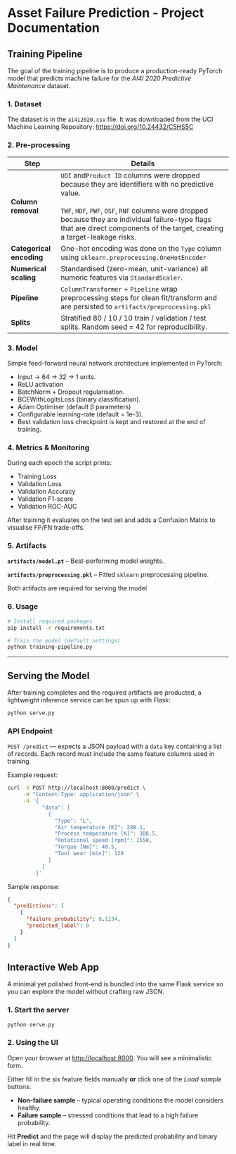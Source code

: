# Asset Failure Prediction - Project Documentation 

## Training Pipeline

The goal of the training pipeline is to produce a production-ready PyTorch model that predicts machine failure for the *AI4I 2020 Predictive Maintenance* dataset.

### 1. Dataset
The dataset is in the `ai4i2020.csv` file. It was downloaded from the UCI Machine Learning Repository:  https://doi.org/10.24432/C5HS5C


### 2. Pre-processing
| Step | Details |
|------|---------|
| **Column removal** | `UDI` and`Product ID` columns were dropped because they are identifiers with no predictive value.<br/> <br/> `TWF`, `HDF`, `PWF`, `OSF`, `RNF` columns were dropped because they are individual failure-type flags that are direct components of the target, creating a target-leakage risks. |
| **Categorical encoding** | One-hot encoding was done on the `Type` column using `sklearn.preprocessing.OneHotEncoder`  |
| **Numerical scaling** | Standardised (zero-mean, unit-variance) all numeric features via `StandardScaler`. |
| **Pipeline** | `ColumnTransformer` + `Pipeline` wrap preprocessing steps for clean fit/transform and are persisted to `artifacts/preprocessing.pkl` |
| **Splits** | Stratified 80 / 10 / 10 train / validation / test splits. Random seed = 42 for reproducibility. |

### 3. Model
Simple feed-forward neural network architecture implemented in PyTorch:
  * Input → 64 → 32 → 1 units.
  * ReLU activation
  * BatchNorm + Dropout regularisation.
* BCEWithLogitsLoss (binary classification).
* Adam Optimiser (default β parameters)
* Configurable learning-rate  (default = 1e-3).
* Best validation loss checkpoint is kept and restored at the end of training.

### 4. Metrics & Monitoring
During each epoch the script prints:
* Training Loss
* Validation Loss
* Validation Accuracy
* Validation F1-score
* Validation ROC-AUC

After training it evaluates on the test set and adds a Confusion Matrix to visualise FP/FN trade-offs.

### 5. Artifacts
**`artifacts/model.pt`** – Best-performing model weights.

**`artifacts/preprocessing.pkl`** – Fitted `sklearn` preprocessing pipeline.

Both artifacts are required for serving the model


### 6. Usage
```bash
# Install required packages
pip install -r requirements.txt

# Train the model (default settings)
python training-pipeline.py

```

---

## Serving the Model 

After training completes and the required artifacts are producted, a lightweight inference service can be spun up with Flask:

```bash
python serve.py
```

### API Endpoint

`POST /predict` — expects a JSON payload with a `data` key containing a list of records. Each record must include the same feature columns used in training.

Example request:

```bash
curl -X POST http://localhost:8000/predict \
     -H "Content-Type: application/json" \
     -d '{
           "data": [
             {
               "Type": "L",
               "Air temperature [K]": 298.1,
               "Process temperature [K]": 308.5,
               "Rotational speed [rpm]": 1550,
               "Torque [Nm]": 40.5,
               "Tool wear [min]": 120
             }
           ]
         }'
```

Sample response:

```json
{
  "predictions": [
    {
      "failure_probability": 0.1234,
      "predicted_label": 0
    }
  ]
}
```

## Interactive Web App  

A minimal yet polished front-end is bundled into the same Flask service so you can explore the model without crafting raw JSON.

### 1. Start the server
```bash
python serve.py  
```

### 2. Using the UI
Open your browser at <http://localhost:8000>. You will see a minimalistic form.  

Either fill in the six feature fields manually **or** click one of the _Load sample_ buttons:  
  * **Non-failure sample** – typical operating conditions the model considers healthy.  
  * **Failure sample** – stressed conditions that lead to a high failure probability.

Hit **Predict** and the page will display the predicted probability and binary label in real time.


